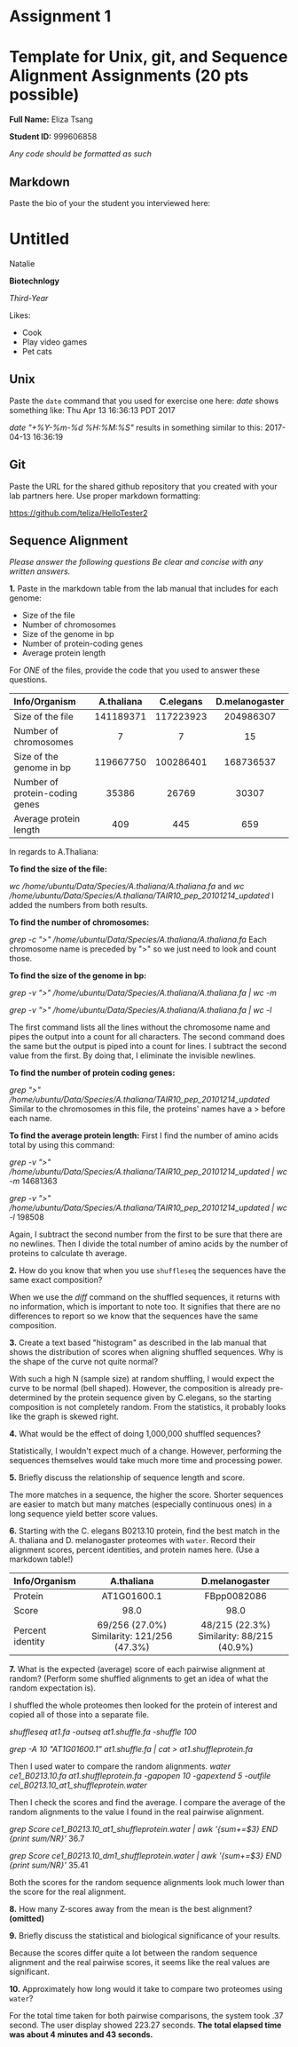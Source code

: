 Assignment 1
==============

# Template for Unix, git, and Sequence Alignment Assignments (20 pts possible)

__Full Name:__ Eliza Tsang

__Student ID:__ 999606858

*_Any code should be formatted as such_*

## Markdown

Paste the bio of your the student you interviewed here:
# Untitled
Natalie

__Biotechnlogy__

*Third-Year*

Likes:
* Cook
* Play video games
* Pet cats



## Unix

Paste the `date` command that you used for exercise one here:
*date* shows something like:
Thu Apr 13 16:36:13 PDT 2017


*date "+%Y-%m-%d %H:%M:%S"* results in something similar to this:
2017-04-13 16:36:19
## Git

Paste the URL for the shared github repository that you created with your lab partners here.  Use proper markdown formatting:

https://github.com/teliza/HelloTester2


## Sequence Alignment

*_Please answer the following questions Be clear and concise with any written answers._*

__1.__ Paste in the markdown table from the lab manual that includes for each genome:

* Size of the file
* Number of chromosomes
* Size of the genome in bp
* Number of protein-coding genes
* Average protein length

For _ONE_ of the files, provide the code that you used to answer these questions.

|Info/Organism   | A.thaliana    |C.elegans     |D.melanogaster     |
|:---------|:---:|:---:|:---:|
|Size of the file|141189371|117223923 |204986307|
|Number of chromosomes|7|7|15|
|Size of the genome in bp|119667750 |100286401|168736537|
|Number of protein-coding genes|35386|26769|30307|
|Average protein length|409|445|659|

In regards to A.Thaliana:

__To find the size of the file:__

*wc /home/ubuntu/Data/Species/A.thaliana/A.thaliana.fa*
and
*wc /home/ubuntu/Data/Species/A.thaliana/TAIR10_pep_20101214_updated*
I added the numbers from both results.

__To find the number of chromosomes:__

*grep -c ">" /home/ubuntu/Data/Species/A.thaliana/A.thaliana.fa*
Each chromosome name is preceded by ">" so we just need to look and count those.

__To find the size of the genome in bp:__

*grep -v ">" /home/ubuntu/Data/Species/A.thaliana/A.thaliana.fa | wc -m*

 *grep -v ">" /home/ubuntu/Data/Species/A.thaliana/A.thaliana.fa | wc -l*

The first command lists all the lines without the chromosome name and pipes the output into a count for all characters. The second command does the same but the output is piped into a count for lines.
I subtract the second value from the first. By doing that, I eliminate the invisible newlines.

__To find the number of protein coding genes:__

*grep ">" /home/ubuntu/Data/Species/A.thaliana/TAIR10_pep_20101214_updated*
Similar to the chromosomes in this file, the proteins' names have a > before each name.

__To find the average protein length:__
First I find the number of amino acids total by using this command:

*grep -v ">" /home/ubuntu/Data/Species/A.thaliana/TAIR10_pep_20101214_updated | wc -m*
14681363

*grep -v ">" /home/ubuntu/Data/Species/A.thaliana/TAIR10_pep_20101214_updated | wc -l*
198508

Again, I subtract the second number from the first to be sure that there are no newlines.
Then I divide the total number of amino acids by the number of proteins to calculate th average.

__2.__ How do you know that when you use `shuffleseq` the sequences have the same exact composition?

When we use the *diff* command on the shuffled sequences, it returns with no information, which is important to note too. It signifies that there are no differences to report so we know that the sequences have the same composition.

__3.__ Create a text based "histogram" as described in the lab manual
that shows the distribution of scores when aligning shuffled sequences.
Why is the shape of the curve not quite normal?

With such a high N (sample size) at random shuffling, I would expect the curve to be normal (bell shaped). However, the composition is already pre-determined by the protein sequence given by C.elegans, so the starting composition is not completely random. From the statistics, it probably looks like the graph is skewed right.

__4.__ What would be the effect of doing 1,000,000 shuffled sequences?

Statistically, I wouldn't expect much of a change. However, performing the sequences themselves would take much more time and processing power.

__5.__ Briefly discuss the relationship of sequence length and score.

The more matches in a sequence, the higher the score. Shorter sequences are easier to match but many matches (especially continuous ones) in a long sequence yield better score values.

__6.__ Starting with the C. elegans B0213.10 protein, find the best
match in the A. thaliana and D. melanogaster proteomes with `water`.
Record their alignment scores, percent identities, and protein names
here.  (Use a markdown table!)

|Info/Organism| A.thaliana| D.melanogaster|
|:----|:---:|:---:|
|Protein|  AT1G01600.1| FBpp0082086 |
|Score| 98.0| 98.0|
|Percent identity| 69/256 (27.0%) Similarity: 121/256 (47.3%)| 48/215 (22.3%) Similarity: 88/215 (40.9%)|

__7.__ What is the expected (average) score of each pairwise alignment
at random? (Perform some shuffled alignments to get an idea of what the
random expectation is).

I shuffled the whole proteomes then looked for the protein of interest and copied all of those into a separate file.

*shuffleseq at1.fa -outseq at1.shuffle.fa -shuffle 100*

*grep -A 10 "AT1G01600.1" at1.shuffle.fa | cat > at1.shuffleprotein.fa*

Then I used water to compare the random alignments.
*water ce1_B0213.10.fa at1.shuffleprotein.fa -gapopen 10 -gapextend 5 -outfile cel_B0213.10_at1_shuffleprotein.water*

Then I check the scores and find the average. I compare the average of the random alignments to the value I found in the real pairwise alignment.

*grep Score ce1_B0213.10_at1_shuffleprotein.water | awk '{sum+=$3} END {print sum/NR}'*
36.7

*grep Score ce1_B0213.10_dm1_shuffleprotein.water | awk '{sum+=$3} END {print sum/NR}'*
35.41

Both the scores for the random sequence alignments look much lower than the score for the real alignment.

__8.__ How many Z-scores away from the mean is the best alignment? **(omitted)**

__9.__ Briefly discuss the statistical and biological significance of your results.

Because the scores differ quite a lot between the random sequence alignment and the real pairwise scores, it seems like the real values are significant.

__10.__ Approximately how long would it take to compare two proteomes using `water`?

For the total time taken for both pairwise comparisons, the system took .37 second. The user display showed 223.27 seconds. **The total elapsed time was about 4 minutes and 43 seconds.**
